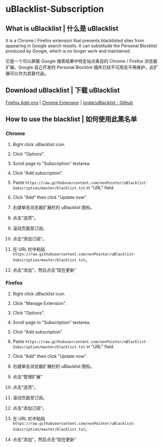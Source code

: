 # uBlacklist-Subscription

## What is uBlacklist | 什么是 uBlacklist

It is a Chrome / Firefox extension that prevents blacklisted sites from appearing in Google search results. It can substitude the Personal Blocklist produced by Google, which is no longer work and maintained.

它是一个可以屏蔽 Google 搜索结果中特定站点条目的 Chrome / Firefox 浏览器扩展。Google 自己开发的 Personal Blocklist 插件已经不可用且不再维护，此扩展可以作为其替代品。

## Download uBlacklist | 下载 uBlacklist

[Firefox Add-ons](https://addons.mozilla.org/en-US/firefox/addon/ublacklist/) | [Chrome Extension](https://chrome.google.com/webstore/detail/ublacklist/pncfbmialoiaghdehhbnbhkkgmjanfhe) | [iorate/uBlacklist - Github](https://github.com/iorate/uBlacklist)

## How to use the blacklist | 如何使用此黑名单

### Chrome

1. Right click uBlacklist icon.
2. Click "Options".
3. Scroll page to "Subscription" textarea.
4. Click "Add subscription".
5. Paste `https://raw.githubusercontent.com/nonPointer/uBlacklist-Subscription/master/blacklist.txt` in "URL" field.
6. Click "Add" then click "Update now".


1. 右键单击浏览器扩展栏的 uBlacklist 图标。
2. 点击“选项”。
3. 滚动页面至订阅。
4. 点击“添加订阅”。
5. 在 URL 栏中粘贴 `https://raw.githubusercontent.com/nonPointer/uBlacklist-Subscription/master/blacklist.txt`。
6. 点击“添加”，然后点击“现在更新”

### Firefox

1. Right click uBlacklist icon.
2. Click "Manage Extension".
3. Click "Options".
4. Scroll page to "Subscription" textarea.
5. Click "Add subscription".
6. Paste `https://raw.githubusercontent.com/nonPointer/uBlacklist-Subscription/master/blacklist.txt` in "URL" field.
7. Click "Add" then click "Update now".


1. 右键单击浏览器扩展栏的 uBlacklist 图标。
2. 点击“管理扩展”
3. 点击“选项”。
4. 滚动页面至订阅。
5. 点击“添加订阅”。
6. 在 URL 栏中粘贴 `https://raw.githubusercontent.com/nonPointer/uBlacklist-Subscription/master/blacklist.txt`。
7. 点击“添加”，然后点击“现在更新”

